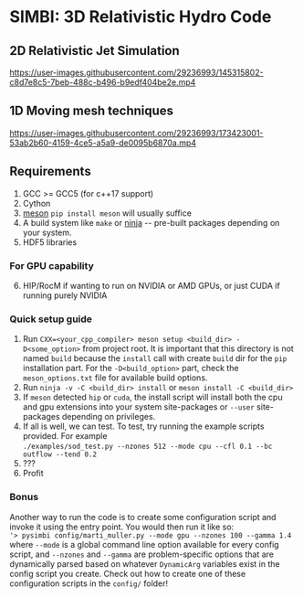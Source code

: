 # SIMBI: 3D Relativistic Hydro Code

## 2D Relativistic Jet Simulation
https://user-images.githubusercontent.com/29236993/145315802-c8d7e8c5-7beb-488c-b496-b9edf404be2e.mp4

## 1D Moving mesh techniques
https://user-images.githubusercontent.com/29236993/173423001-53ab2b60-4159-4ce5-a5a9-de0095b6870a.mp4


## Requirements 
1) GCC >= GCC5 (for c++17 support)
2) Cython 
3) [meson](https://mesonbuild.com/Getting-meson.html) `pip install meson` will usually suffice
4) A build system like `make` or [ninja](https://github.com/ninja-build/ninja/wiki/Pre-built-Ninja-packages) -- pre-built packages depending on your system.
5) HDF5 libraries
### For GPU capability
6) HIP/RocM if wanting to run on NVIDIA or AMD GPUs, or just CUDA if running purely NVIDIA


### Quick setup guide
1) Run `CXX=<your_cpp_compiler> meson setup <build_dir> -D<some_option>` from project root. It is important that this directory is not named `build` because the `install` call with create `build` dir for the `pip` installation part. 
For the `-D<build_option>` part, check the `meson_options.txt` file for available build options. 
2) Run `ninja -v -C <build_dir> install` or  `meson install -C <build_dir>`
3) If `meson` detected `hip` or `cuda`, the install script will install both the cpu and gpu extensions into your system site-packages or `--user` site-packages depending on privileges.  
4) If all is well, we can test. To test, try running the example scripts provided. For example<br>
 `./examples/sod_test.py --nzones 512 --mode cpu --cfl 0.1 --bc outflow --tend 0.2` 
5) ???
6) Profit

### Bonus
Another way to run the code is to create some configuration script and invoke it using the entry point. You would then run it like so:<br>
`
'> pysimbi config/marti_muller.py --mode gpu --nzones 100 --gamma 1.4 
`
<br>
where `--mode` is a global command line option available for every config script, and `--nzones` and `--gamma` are problem-specific options that are dynamically parsed based on whatever `DynamicArg` variables exist in the config script you create.
Check out how to create one of these configuration scripts in the `config/` folder!